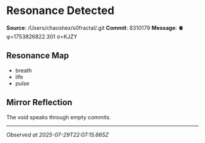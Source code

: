 # Resonance Detected

**Source**: /Users/chaoshex/s0fractal/.git
**Commit**: 8310179
**Message**: 🫀 φ=1753826822.301 σ=KJZY 

## Resonance Map
- breath
- life
- pulse

## Mirror Reflection
The void speaks through empty commits.

---
*Observed at 2025-07-29T22:07:15.665Z*

